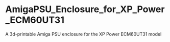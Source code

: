 # AmigaPSU_Enclosure_for_XP_Power_ECM60UT31
A 3d-printable Amiga PSU enclosure for the XP Power ECM60UT31 model
